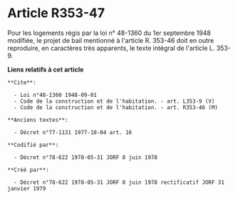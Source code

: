 # Article R353-47

Pour les logements régis par la loi n° 48-1360 du 1er septembre 1948 modifiée, le projet de bail mentionné à l'article R.
353-46 doit en outre reproduire, en caractères très apparents, le texte intégral de l'article L. 353-9.

**Liens relatifs à cet article**

	**Cite**:

	  - Loi n°48-1360 1948-09-01
	  - Code de la construction et de l'habitation. - art. L353-9 (V)
	  - Code de la construction et de l'habitation. - art. R353-46 (M)

	**Anciens textes**:

	  - Décret n°77-1131 1977-10-04 art. 16

	**Codifié par**:

	  - Décret n°78-622 1978-05-31 JORF 8 juin 1978

	**Créé par**:

	  - Décret n°78-622 1978-05-31 JORF 8 juin 1978 rectificatif JORF 31 janvier 1979
